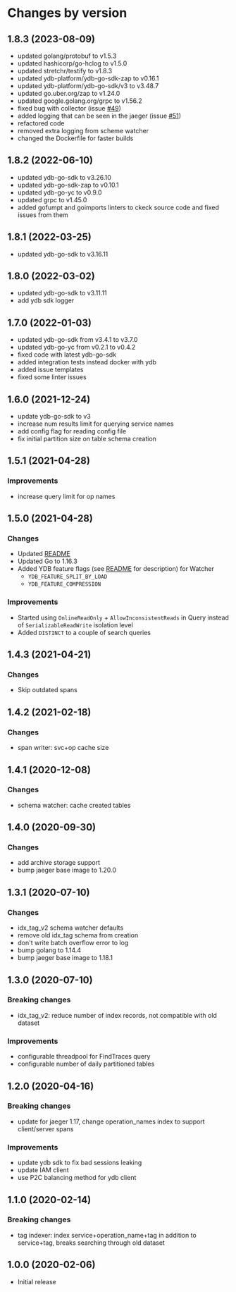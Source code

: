 # Changes by version

1.8.3 (2023-08-09)
------------------

* updated golang/protobuf to v1.5.3
* updated hashicorp/go-hclog to v1.5.0
* updated stretchr/testify to v1.8.3
* updated ydb-platform/ydb-go-sdk-zap to v0.16.1
* updated ydb-platform/ydb-go-sdk/v3 to v3.48.7
* updated go.uber.org/zap to v1.24.0
* updated google.golang.org/grpc to v1.56.2
* fixed bug with collector (issue [#49](https://github.com/ydb-platform/jaeger-ydb-store/issues/49))
* added logging that can be seen in the jaeger (issue [#51](https://github.com/ydb-platform/jaeger-ydb-store/issues/51))
* refactored code
* removed extra logging from scheme watcher
* changed the Dockerfile for faster builds

1.8.2 (2022-06-10)
------------------

* updated ydb-go-sdk to v3.26.10
* updated ydb-go-sdk-zap to v0.10.1
* updated ydb-go-yc to v0.9.0
* updated grpc to v1.45.0
* added gofumpt and goimports linters to ckeck source code and fixed issues from them

1.8.1 (2022-03-25)
------------------

* updated ydb-go-sdk to v3.16.11

1.8.0 (2022-03-02)
------------------

* updated ydb-go-sdk to v3.11.11
* add ydb sdk logger

1.7.0 (2022-01-03)
------------------

* updated ydb-go-sdk from v3.4.1 to v3.7.0
* updated ydb-go-yc from v0.2.1 to v0.4.2
* fixed code with latest ydb-go-sdk
* added integration tests instead docker with ydb
* added issue templates
* fixed some linter issues

1.6.0 (2021-12-24)
------------------

* update ydb-go-sdk to v3
* increase num results limit for querying service names
* add config flag for reading config file
* fix initial partition size on table schema creation

1.5.1 (2021-04-28)
------------------

### Improvements
* increase query limit for op names

1.5.0 (2021-04-28)
------------------

### Changes
* Updated [README](README.md)
* Updated Go to 1.16.3
* Added YDB feature flags (see [README](README.md) for description) for Watcher
  - `YDB_FEATURE_SPLIT_BY_LOAD`
  - `YDB_FEATURE_COMPRESSION`

### Improvements
* Started using `OnlineReadOnly` + `AllowInconsistentReads` in Query
  instead of `SerializableReadWrite` isolation level
* Added `DISTINCT` to a couple of search queries 

1.4.3 (2021-04-21)
------------------

### Changes
* Skip outdated spans

1.4.2 (2021-02-18)
------------------

### Changes
* span writer: svc+op cache size

1.4.1 (2020-12-08)
------------------

### Changes
* schema watcher: cache created tables

1.4.0 (2020-09-30)
------------------

### Changes
* add archive storage support
* bump jaeger base image to 1.20.0

1.3.1 (2020-07-10)
------------------

### Changes
* idx_tag_v2 schema watcher defaults
* remove old idx_tag schema from creation
* don't write batch overflow error to log
* bump golang to 1.14.4
* bump jaeger base image to 1.18.1

1.3.0 (2020-07-10)
------------------

### Breaking changes
* idx_tag_v2: reduce number of index records, not compatible with old dataset

### Improvements
* configurable threadpool for FindTraces query
* configurable number of daily partitioned tables

1.2.0 (2020-04-16)
------------------

### Breaking changes
* update for jaeger 1.17, change operation_names index to support client/server spans

### Improvements
* update ydb sdk to fix bad sessions leaking
* update IAM client
* use P2C balancing method for ydb client


1.1.0 (2020-02-14)
------------------


### Breaking changes
* tag indexer: index service+operation_name+tag in addition to service+tag, breaks searching through old dataset

1.0.0 (2020-02-06)
------------------
* Initial release
